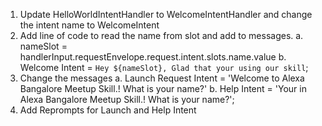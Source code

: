 1. Update HelloWorldIntentHandler to WelcomeIntentHandler and change the intent name to WelcomeIntent
2. Add line of code to read the name from slot and add to messages.
	a. nameSlot = handlerInput.requestEnvelope.request.intent.slots.name.value
	b. Welcome Intent = `Hey ${nameSlot}, Glad that your using our skill`;
4. Change the messages
	a. Launch Request Intent = 'Welcome to Alexa Bangalore Meetup Skill.! What is your name?'
	b. Help Intent = 'Your in Alexa Bangalore Meetup Skill.! What is your name?';
5. Add Reprompts for Launch and Help Intent